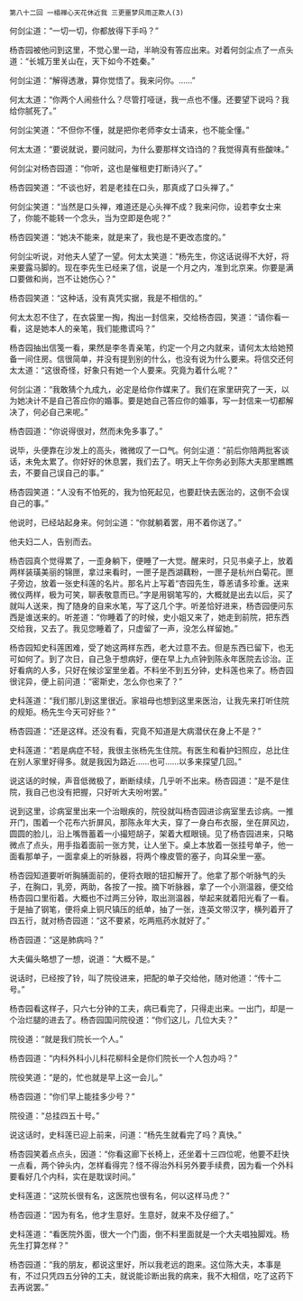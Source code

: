     第八十二回 一榻禅心天花休近我 三更噩梦风雨正欺人(3) 

   何剑尘道：“一切一切，你都放得下手吗？”

   杨杏园被他问到这里，不觉心里一动，半晌没有答应出来。对着何剑尘点了一点头道：“长城万里关山在，天下如今不姓秦。”

   何剑尘道：“解得透澈，算你觉悟了。我来问你。……”

   何太太道：“你两个人闹些什么？尽管打哑谜，我一点也不懂。还要望下说吗？我给你腻死了。”

   何剑尘笑道：“不但你不懂，就是把你老师李女士请来，也不能全懂。”

   何太太道：“要说就说，要问就问，为什么要那样文诌诌的？我觉得真有些酸味。”

   何剑尘对杨杏园道：“你听，这也是催租吏打断诗兴了。”

   杨杏园笑道：“不谈也好，若是老挂在口头，那真成了口头禅了。”

   何剑尘笑道：“当然是口头禅，难道还是心头禅不成？我来问你，设若李女士来了，你能不能转一个念头，当为空即是色呢？”

   杨杏园笑道：“她决不能来，就是来了，我也是不更改态度的。”

   何剑尘听说，对他夫人望了一望。何太太笑道：“杨先生，你这话说得不大好，将来要露马脚的。现在李先生已经来了信，说是一个月之内，准到北京来。你要是满口要做和尚，岂不让她伤心？”

   杨杏园笑道：“这种话，没有真凭实据，我是不相信的。”

   何太太忍不住了，在衣袋里一掏，掏出一封信来，交给杨杏园，笑道：“请你看一看，这是她本人的亲笔，我们能撒谎吗？”

   杨杏园抽出信笺一看，果然是李冬青亲笔，约定一个月之内就来，请何太太给她预备一间住房。信很简单，并没有提到别的什么，也没有说为什么要来。将信交还何太太道：“这很奇怪，好象只有她一个人要来。究竟为着什么呢？”

   何剑尘道：“我敢猜个九成九，必定是给你作媒来了。我们在家里研究了一天，以为她决计不是自己答应你的婚事。要是她自己答应你的婚事，写一封信来一切都解决了，何必自己来呢。”

   杨杏园道：“你说得很对，然而未免多事了。”

   说毕，头便靠在沙发上的高头，微微叹了一口气。何剑尘道：“前后你陪两批客谈话，未免太累了。你好好的休息罢，我们去了。明天上午你务必到陈大夫那里瞧瞧去，不要自己误自己的事。”

   杨杏园笑道：“人没有不怕死的，我为怕死起见，也要赶快去医治的，这倒不会误自己的事。”

   他说时，已经站起身来。何剑尘道：“你就躺着罢，用不着你送了。”

   他夫妇二人，告别而去。

   杨杏园真个觉得累了，一歪身躺下，便睡了一大觉。醒来时，只见书桌子上，放着两样装璜美丽的锦匣，拿过来看时，一匣子是西湖藕粉，一匣子是杭州白菊花。匣子旁边，放着一张史科莲的名片。那名片上写着“杏园先生，尊恙请多珍重。送来微仪两样，极为可笑，聊表敬意而已。”字是用钢笔写的，大概就是出去以后，买了就叫人送来，掏了随身的自来水笔，写了这几个字。听差恰好进来，杨杏园便问东西是谁送来的。听差道：“你睡着了的时候，史小姐又来了，她走到前院，把东西交给我，又去了。我见您睡着了，只虚留了一声，没怎么样留她。”

   杨杏园知史科莲困难，受了她这两样东西，老大过意不去。但是东西已留下，也无可如何了。到了次日，自己急于想病好，便在早上九点钟到陈永年医院去诊治。正好看病的人多，只好在候诊室里坐着。不料坐不到五分钟，史科莲也来了。杨杏园很诧异，便上前问道：“密斯史，怎么你也来了？”

   史科莲道：“我们那儿到这里很近。家祖母也想到这里来医治，让我先来打听住院的规矩。杨先生今天可好些？”

   杨杏园道：“还是这样。还没有看，究竟不知道是大病潜伏在身上不是？”

   史科莲道：“若是病症不轻，我很主张杨先生住院。有医生和看护妇照应，总比住在别人家里好得多。就是我因为路近……也可……以多来探望几回。”

   说这话的时候，声音低微极了，断断续续，几乎听不出来。杨杏园道：“是不是住院，我自己也没有把握，只好听大夫吩咐罢。”

   说到这里，诊病室里出来一个治眼疾的，院役就叫杨杏园进诊病室里去诊病。一推开门，围着一个花布六折屏风，那陈永年大夫，穿了一身白布衣服，坐在屏风边，圆圆的脸儿，沿上嘴唇蓄着一小撮短胡子，架着大框眼镜。见了杨杏园进来，只略微点了点头，用手指着面前一张方凳，让人坐下。桌上本放着一张挂号单子，他一面看那单子，一面拿桌上的听脉器，将两个橡皮管的塞子，向耳朵里一塞。

   杨杏园知道要听听胸脯面前的，便将衣眼的钮扣解开了。他拿了那个听脉气的头子，在胸口，乳旁，两助，各按了一按。摘下听脉器，拿了一个小测温器，便交给杨杏园口里衔着。大概也不过两三分钟，取出测温器，举起来就着阳光看了一看。于是抽了钢笔，便将桌上铜尺镇压的纸单，抽了一张，连英文带汉字，横列着开了四五行，就对杨杏园道：“这不要紧，吃两瓶药水就好了。”

   杨杏园道：“这是肺病吗？”

   大夫偏头略想了一想，说道：“大概不是。”

   说话时，已经按了铃，叫了院役进来，把配的单子交给他，随对他道：“传十二号。”

   杨杏园看这样子，只六七分钟的工夫，病已看完了，只得走出来。一出门，却是一个治烂腿的进去了。杨杏园国问院役道：“你们这儿，几位大夫？”

   院役道：“就是我们院长一个人。”

   杨杏园道：“内科外科小儿科花柳科全是你们院长一个人包办吗？”

   院役笑道：“是的，忙也就是早上这一会儿。”

   杨杏园道：“你们早上能挂多少号？”

   院役道：“总挂四五十号。”

   说这话时，史科莲已迎上前来，问道：“杨先生就看完了吗？真快。”

   杨杏园笑着点点头，因道：“你看这廊下长椅上，还坐着十三四位呢，他要不赶快一点看，两个钟头内，怎样看得完？怪不得治外科另外要手续费，因为看一个外科要看好几个内科，实在是耽误时间。”

   史科莲道：“这院长很有名，这医院也很有名，何以这样马虎？”

   杨杏园道：“因为有名，他才生意好。生意好，就来不及仔细了。”

   史科莲道：“看医院外面，很大一个门面，倒不料里面就是一个大夫唱独脚戏。杨先生打算怎样？”

   杨杏园道：“我的朋友，都说这里好，所以我老远的跑来。这位陈大夫，本事是有，不过只凭四五分钟的工夫，就说能诊断出我的病来，我不大相信，吃了这药下去再说罢。”

